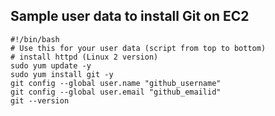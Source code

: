 ## Sample user data to install Git on EC2
```
#!/bin/bash
# Use this for your user data (script from top to bottom)
# install httpd (Linux 2 version)
sudo yum update -y
sudo yum install git -y
git config --global user.name "github_username"
git config --global user.email "github_emailid"
git --version
```
